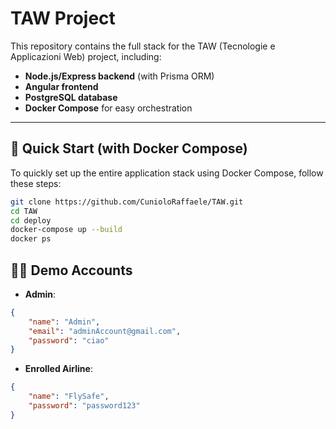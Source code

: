# TAW Project

This repository contains the full stack for the TAW (Tecnologie e Applicazioni Web) project, including:

- **Node.js/Express backend** (with Prisma ORM)
- **Angular frontend**
- **PostgreSQL database**
- **Docker Compose** for easy orchestration

---

## 🚀 Quick Start (with Docker Compose)
To quickly set up the entire application stack using Docker Compose, follow these steps:

   ```sh
   git clone https://github.com/CunioloRaffaele/TAW.git
   cd TAW
   cd deploy
   docker-compose up --build
   docker ps
   ```

## 🧑‍💻 Demo Accounts
- **Admin**: 
```json
{
    "name": "Admin",
    "email": "adminAccount@gmail.com",
    "password": "ciao"
}
```
- **Enrolled Airline**:
```json
{
    "name": "FlySafe",
    "password": "password123"
}
```
